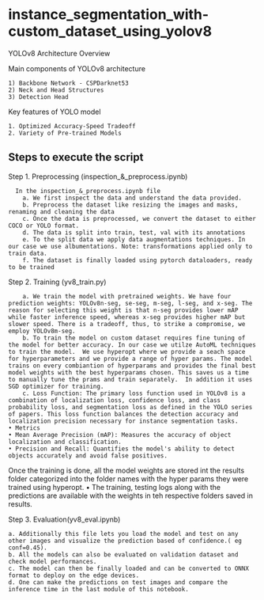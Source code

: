# instance_segmentation_with-custom_dataset_using_yolov8


YOLOv8 Architecture Overview

Main components of YOLOv8 architecture

    1) Backbone Network - CSPDarknet53
    2) Neck and Head Structures
    3) Detection Head
    
Key features of YOLO model

    1. Optimized Accuracy-Speed Tradeoff
    2. Variety of Pre-trained Models
## Steps to execute the script
Step 1. Preprocessing (inspection_&_preprocess.ipynb)
          
      In the inspection_&_preprocess.ipynb file
        a. We first inspect the data and understand the data provided.
        b. Preprocess the dataset like resizing the images and masks, renaming and cleaning the data
        c. Once the data is preprocessed, we convert the dataset to either COCO or YOLO format.
        d. The data is split into train, test, val with its annotations
        e. To the split data we apply data augmentations techniques. In our case we use albumentations. Note: transformations applied only to train data.
        f. The dataset is finally loaded using pytorch dataloaders, ready to be trained

Step 2. Training (yv8_train.py)

        a. We train the model with pretrained weights. We have four prediction weights: YOLOv8n-seg, se-seg, m-seg, l-seg, and x-seg. The reason for selecting this weight is that n-seg provides lower mAP while faster inference speed, whereas x-seg provides higher mAP but slower speed. There is a tradeoff, thus, to strike a compromise, we employ YOLOv8m-seg.
        b. To train the model on custom dataset requires fine tuning of the model for better accuracy. In our case we utilze AutoML techniques to train the model.  We use hyperopt where we provide a seach space for hyperparameters and we provide a range of hyper params. The model trains on every combiantion of hyperparams and provides the final best model weights with the best hyperparams chosen. This saves us a time to manually tune the prams and train separately.  In addition it uses SGD optimizer for training.
        c. Loss Function: The primary loss function used in YOLOv8 is a combination of localization loss, confidence loss, and class probability loss, and segmentation loss as defined in the YOLO series of papers. This loss function balances the detection accuracy and localization precision necessary for instance segmentation tasks.
    • Metrics
    • Mean Average Precision (mAP): Measures the accuracy of object localization and classification.
    • Precision and Recall: Quantifies the model's ability to detect objects accurately and avoid false positives.
    
Once the training is done, all the model weights are stored int the results folder categorized into the folder names with the hyper params they were trained using hyperopt.
• The training, testing logs along with the predictions are available with the weights in teh respective folders saved in results.
    
Step 3. Evaluation(yv8_eval.ipynb)

    a. Additionally this file lets you load the model and test on any other images and visualize the prediction based of confidence.( eg conf=0.45).
    b. All the models can also be evaluated on validation dataset and check model performances.
    c. The model can then be finally loaded and can be converted to ONNX format to deploy on the edge devices.
    d. One can make the predictions on test images and compare the inference time in the last module of this notebook.
